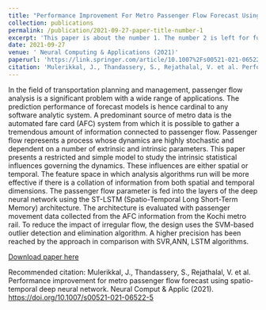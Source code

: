 ```yaml
---
title: "Performance Improvement For Metro Passenger Flow Forecast Using Spatio-Temporal Deep Neural Network"
collection: publications
permalink: /publication/2021-09-27-paper-title-number-1
excerpt: 'This paper is about the number 1. The number 2 is left for future work.'
date: 2021-09-27
venue: ' Neural Computing & Applications (2021)'
paperurl: 'https://link.springer.com/article/10.1007%2Fs00521-021-06522-5'
citation: 'Mulerikkal, J., Thandassery, S., Rejathalal, V. et al. Performance improvement for metro passenger flow forecast using spatio-temporal deep neural network. Neural Comput & Applic (2021). https://doi.org/10.1007/s00521-021-06522-5'
---
```

In the field of transportation planning and management, passenger flow analysis is a significant problem with a wide range of applications. The prediction performance of forecast models is hence cardinal to any software analytic system. A predominant source of metro data is the automated fare card (AFC) system from which it is possible to gather a tremendous amount of information connected to passenger flow. Passenger flow represents a process whose dynamics are highly stochastic and dependent on a number of extrinsic and intrinsic parameters. This paper presents a restricted and simple model to study the intrinsic statistical influences governing the dynamics. These influences are either spatial or temporal. The feature space in which analysis algorithms run will be more effective if there is a collation of information from both spatial and temporal dimensions. The passenger flow parameter is fed into the layers of the deep neural network using the ST-LSTM (Spatio-Temporal Long Short-Term Memory) architecture. The architecture is evaluated with passenger movement data collected from the AFC information from the Kochi metro rail. To reduce the impact of irregular flow, the design uses the SVM-based outlier detection and elimination algorithm. A higher precision has been reached by the approach in comparison with SVR,ANN, LSTM algorithms.

[Download paper here](https://doi.org/10.1007/s00521-021-06522-5)

Recommended citation: Mulerikkal, J., Thandassery, S., Rejathalal, V. et al. Performance improvement for metro passenger flow forecast using spatio-temporal deep neural network. Neural Comput & Applic (2021). https://doi.org/10.1007/s00521-021-06522-5
